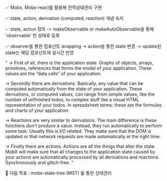 ✅ Mobx, Mobx-react를 활용해 전역상태관리 구현

✅ state, action, derivation (computed, reaction) 개념 숙지

✅ state, action 정의 -> makeObservable or makeAutoObservable을 통해 'observable' 한 상태로 등록

✅ observer를 통한 컴포넌트 wrapping -> action을 통한 state 변경 -> update된 state는 해당 컴포넌트에 실시간 반영

"
-> First of all, there is the application state. Graphs of objects, arrays, primitives, references that forms the model of your application. These values are the “data cells” of your application.

-> Secondly there are derivations. Basically, any value that can be computed automatically from the state of your application. These derivations, or computed values, can range from simple values, like the number of unfinished todos, to complex stuff like a visual HTML representation of your todos. In spreadsheet terms: these are the formulas and charts of your application.

-> Reactions are very similar to derivations. The main difference is these functions don't produce a value. Instead, they run automatically to perform some task. Usually this is I/O related. They make sure that the DOM is updated or that network requests are made automatically at the right time.

-> Finally there are actions. Actions are all the things that alter the state. MobX will make sure that all changes to the application state caused by your actions are automatically processed by all derivations and reactions. Synchronously and glitch-free.
"

🚀 다음 목표 : mobx-state-tree (MST) 를 통한 상태관리
